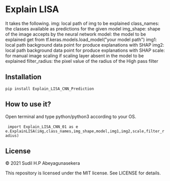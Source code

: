 # Explain LISA
It takes the following.
img: local path of img to be explained
class_names: the classes available as predictions for the given model
img_shape: shape of the image accepts by the neural network
model: the model to be explained get from tf.keras.models.load_model("your model path")
img1: local path background data point for produce explanations with SHAP
img2: local path background data point for produce explanations with SHAP
scale: for manual image scaling if scaling layer absent in the model to be explained 
filter_radius: the pixel value of the radius of the High pass filter

## Installation
```pip install Explain_LISA_CNN_Prediction```

## How to use it?
Open terminal and type python/python3 according to your OS.


``` import Explain_LISA_CNN_01 as e```
``` e.ExplainLISA(img,class_names,img_shape,model,img1,img2,scale,filter_radius)```

## License

© 2021 Sudil H.P Abeyagunasekera

This repository is licensed under the MIT license. See LICENSE for details.
